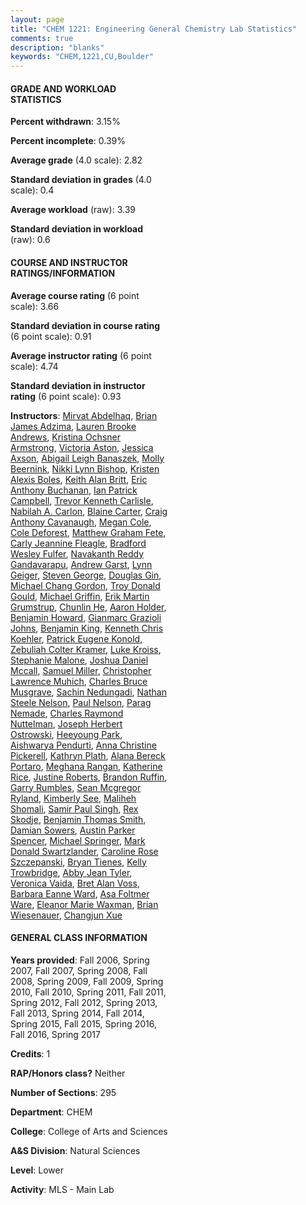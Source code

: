 ```yaml
---
layout: page
title: "CHEM 1221: Engineering General Chemistry Lab Statistics"
comments: true
description: "blanks"
keywords: "CHEM,1221,CU,Boulder"
---
```

<head>
<script src="https://ajax.googleapis.com/ajax/libs/jquery/2.1.3/jquery.min.js"></script>
<script src="https://dl.dropboxusercontent.com/s/pc42nxpaw1ea4o9/highcharts.js?dl=0"></script>
<!-- <script src="../assets/js/highcharts.js"></script> -->
<style type="text/css">@font-face {
	font-family: "Bebas Neue";
	src: url(https://www.filehosting.org/file/details/544349/BebasNeue Regular.otf) format("opentype");
	}
	h1.Bebas { 
		font-family: "Bebas Neue", Verdana, Tahoma;
	}
</style>
</head>
<body>
	<div id="container" style="float: right; width: 45%; height: 88%; margin-left: 2.5%; margin-right: 2.5%;"></div>
	<script language="JavaScript">
		$(document).ready(function() {
		var chart = {type: 'column'};
		var title = {text: 'Grade Distribution'};
		var xAxis = {categories: ['A','B','C','D','F'],crosshair: true};
		var yAxis = {min: 0,title: {text: 'Percentage'}};
		var tooltip = {headerFormat: '<center><b><span style="font-size:20px">{point.key}</span></b></center>',
		               pointFormat: '<td style="padding:0"><b>{point.y:.1f}%</b></td>',
		               footerFormat: '</table>',shared: true,useHTML: true};
		var plotOptions = {column: {pointPadding: 0.0,borderWidth: 0}};  
		var credits = {enabled: false};var series= [{name: 'Percent',data: [30.64,38.62,20.64,5.93,4.18,]}];
		var json = {};
		json.chart = chart;
		json.title = title;
		json.tooltip = tooltip;
		json.xAxis = xAxis;
		json.yAxis = yAxis;  
		json.series = series;
		json.plotOptions = plotOptions;  
		json.credits = credits;
		$('#container').highcharts(json);
	});
	</script>
</body>
			   
#### GRADE AND WORKLOAD STATISTICS

**Percent withdrawn**: 3.15%

**Percent incomplete**: 0.39%

**Average grade** (4.0 scale): 2.82

**Standard deviation in grades** (4.0 scale): 0.4

**Average workload** (raw): 3.39

**Standard deviation in workload** (raw): 0.6

#### COURSE AND INSTRUCTOR RATINGS/INFORMATION

**Average course rating** (6 point scale): 3.66

**Standard deviation in course rating** (6 point scale): 0.91

**Average instructor rating** (6 point scale): 4.74

**Standard deviation in instructor rating** (6 point scale): 0.93

**Instructors**: <a href='../../instructors/Mirvat_Abdelhaq'>Mirvat Abdelhaq</a>, <a href='../../instructors/Brian_James_Adzima'>Brian James Adzima</a>, <a href='../../instructors/Lauren_Brooke_Andrews'>Lauren Brooke Andrews</a>, <a href='../../instructors/Kristina_Ochsner_Armstrong'>Kristina Ochsner Armstrong</a>, <a href='../../instructors/Victoria_Aston'>Victoria Aston</a>, <a href='../../instructors/Jessica_Axson'>Jessica Axson</a>, <a href='../../instructors/Abigail_Leigh_Banaszek'>Abigail Leigh Banaszek</a>, <a href='../../instructors/Molly_Beernink'>Molly Beernink</a>, <a href='../../instructors/Nikki_Lynn_Bishop'>Nikki Lynn Bishop</a>, <a href='../../instructors/Kristen_Alexis_Boles'>Kristen Alexis Boles</a>, <a href='../../instructors/Keith_Alan_Britt'>Keith Alan Britt</a>, <a href='../../instructors/Eric_Anthony_Buchanan'>Eric Anthony Buchanan</a>, <a href='../../instructors/Ian_Patrick_Campbell'>Ian Patrick Campbell</a>, <a href='../../instructors/Trevor_Kenneth_Carlisle'>Trevor Kenneth Carlisle</a>, <a href='../../instructors/Nabilah_A._Carlon'>Nabilah A. Carlon</a>, <a href='../../instructors/Blaine_Carter'>Blaine Carter</a>, <a href='../../instructors/Craig_Anthony_Cavanaugh'>Craig Anthony Cavanaugh</a>, <a href='../../instructors/Megan_Cole'>Megan Cole</a>, <a href='../../instructors/Cole_Deforest'>Cole Deforest</a>, <a href='../../instructors/Matthew_Graham_Fete'>Matthew Graham Fete</a>, <a href='../../instructors/Carly_Jeannine_Fleagle'>Carly Jeannine Fleagle</a>, <a href='../../instructors/Bradford_Wesley_Fulfer'>Bradford Wesley Fulfer</a>, <a href='../../instructors/Navakanth_Reddy_Gandavarapu'>Navakanth Reddy Gandavarapu</a>, <a href='../../instructors/Andrew_Garst'>Andrew Garst</a>, <a href='../../instructors/Lynn_Geiger'>Lynn Geiger</a>, <a href='../../instructors/Steven_George'>Steven George</a>, <a href='../../instructors/Douglas_Gin'>Douglas Gin</a>, <a href='../../instructors/Michael_Chang_Gordon'>Michael Chang Gordon</a>, <a href='../../instructors/Troy_Donald_Gould'>Troy Donald Gould</a>, <a href='../../instructors/Michael_Griffin'>Michael Griffin</a>, <a href='../../instructors/Erik_Martin_Grumstrup'>Erik Martin Grumstrup</a>, <a href='../../instructors/Chunlin_He'>Chunlin He</a>, <a href='../../instructors/Aaron_Holder'>Aaron Holder</a>, <a href='../../instructors/Benjamin_Howard'>Benjamin Howard</a>, <a href='../../instructors/Gianmarc_Grazioli_Johns'>Gianmarc Grazioli Johns</a>, <a href='../../instructors/Benjamin_King'>Benjamin King</a>, <a href='../../instructors/Kenneth_Chris_Koehler'>Kenneth Chris Koehler</a>, <a href='../../instructors/Patrick_Eugene_Konold'>Patrick Eugene Konold</a>, <a href='../../instructors/Zebuliah_Colter_Kramer'>Zebuliah Colter Kramer</a>, <a href='../../instructors/Luke_Kroiss'>Luke Kroiss</a>, <a href='../../instructors/Stephanie_Malone'>Stephanie Malone</a>, <a href='../../instructors/Joshua_Daniel_Mccall'>Joshua Daniel Mccall</a>, <a href='../../instructors/Samuel_Miller'>Samuel Miller</a>, <a href='../../instructors/Christopher_Lawrence_Muhich'>Christopher Lawrence Muhich</a>, <a href='../../instructors/Charles_Bruce_Musgrave'>Charles Bruce Musgrave</a>, <a href='../../instructors/Sachin_Nedungadi'>Sachin Nedungadi</a>, <a href='../../instructors/Nathan_Steele_Nelson'>Nathan Steele Nelson</a>, <a href='../../instructors/Paul_Nelson'>Paul Nelson</a>, <a href='../../instructors/Parag_Nemade'>Parag Nemade</a>, <a href='../../instructors/Charles_Raymond_Nuttelman'>Charles Raymond Nuttelman</a>, <a href='../../instructors/Joseph_Herbert_Ostrowski'>Joseph Herbert Ostrowski</a>, <a href='../../instructors/Heeyoung_Park'>Heeyoung Park</a>, <a href='../../instructors/Aishwarya_Pendurti'>Aishwarya Pendurti</a>, <a href='../../instructors/Anna_Christine_Pickerell'>Anna Christine Pickerell</a>, <a href='../../instructors/Kathryn_Plath'>Kathryn Plath</a>, <a href='../../instructors/Alana_Bereck_Portaro'>Alana Bereck Portaro</a>, <a href='../../instructors/Meghana_Rangan'>Meghana Rangan</a>, <a href='../../instructors/Katherine_Rice'>Katherine Rice</a>, <a href='../../instructors/Justine_Roberts'>Justine Roberts</a>, <a href='../../instructors/Brandon_Ruffin'>Brandon Ruffin</a>, <a href='../../instructors/Garry_Rumbles'>Garry Rumbles</a>, <a href='../../instructors/Sean_Mcgregor_Ryland'>Sean Mcgregor Ryland</a>, <a href='../../instructors/Kimberly_See'>Kimberly See</a>, <a href='../../instructors/Maliheh_Shomali'>Maliheh Shomali</a>, <a href='../../instructors/Samir_Paul_Singh'>Samir Paul Singh</a>, <a href='../../instructors/Rex_Skodje'>Rex Skodje</a>, <a href='../../instructors/Benjamin_Thomas_Smith'>Benjamin Thomas Smith</a>, <a href='../../instructors/Damian_Sowers'>Damian Sowers</a>, <a href='../../instructors/Austin_Parker_Spencer'>Austin Parker Spencer</a>, <a href='../../instructors/Michael_Springer'>Michael Springer</a>, <a href='../../instructors/Mark_Donald_Swartzlander'>Mark Donald Swartzlander</a>, <a href='../../instructors/Caroline_Rose_Szczepanski'>Caroline Rose Szczepanski</a>, <a href='../../instructors/Bryan_Tienes'>Bryan Tienes</a>, <a href='../../instructors/Kelly_Trowbridge'>Kelly Trowbridge</a>, <a href='../../instructors/Abby_Jean_Tyler'>Abby Jean Tyler</a>, <a href='../../instructors/Veronica_Vaida'>Veronica Vaida</a>, <a href='../../instructors/Bret_Alan_Voss'>Bret Alan Voss</a>, <a href='../../instructors/Barbara_Eanne_Ward'>Barbara Eanne Ward</a>, <a href='../../instructors/Asa_Foltmer_Ware'>Asa Foltmer Ware</a>, <a href='../../instructors/Eleanor_Marie_Waxman'>Eleanor Marie Waxman</a>, <a href='../../instructors/Brian_Wiesenauer'>Brian Wiesenauer</a>, <a href='../../instructors/Changjun_Xue'>Changjun Xue</a>

#### GENERAL CLASS INFORMATION

**Years provided**: Fall 2006, Spring 2007, Fall 2007, Spring 2008, Fall 2008, Spring 2009, Fall 2009, Spring 2010, Fall 2010, Spring 2011, Fall 2011, Spring 2012, Fall 2012, Spring 2013, Fall 2013, Spring 2014, Fall 2014, Spring 2015, Fall 2015, Spring 2016, Fall 2016, Spring 2017

**Credits**: 1

**RAP/Honors class?** Neither

**Number of Sections**: 295

**Department**: CHEM

**College**: College of Arts and Sciences

**A&S Division**: Natural Sciences

**Level**: Lower

**Activity**: MLS - Main Lab
